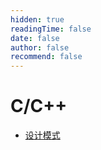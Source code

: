 ```yaml
---
hidden: true
readingTime: false
date: false
author: false
recommend: false
---
```


# C/C++
- [设计模式](./设计模式.md)
